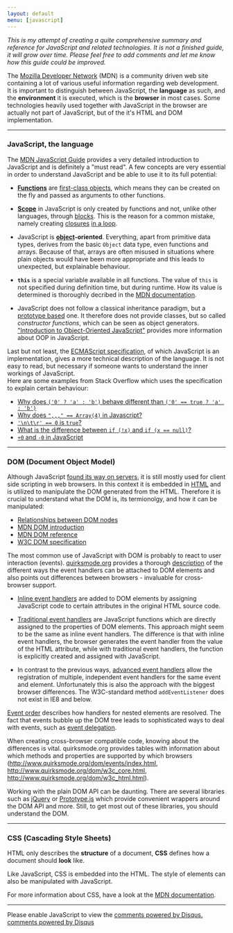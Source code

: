 ```yaml
---
layout: default
menu: [javascript]
---
```


*This is my attempt of creating a quite comprehensive summary and reference for JavaScript and related technologies. It is not a finished guide, it will grow over time. Please feel free to add comments and let me know how this guide could be improved.*

The [Mozilla Developer Network](https://developer.mozilla.org/) (MDN) is a community driven web site containing a lot of various useful information regarding web development.  
It is important to distinguish between JavaScript, the **language** as such, and the **environment** it is executed, which is the **browser** in most cases. Some technologies heavily used together with JavaScript in the browser are actually not part of JavaScript, but of the it's HTML and DOM implementation.

---

### JavaScript, the language

The [MDN JavaScript Guide](https://developer.mozilla.org/en/JavaScript/Guide) provides a very detailed introduction to JavaScript and is definitely a "must read". A few concepts are very essential in order to understand JavaScript and be able to use it to its full potential:

- [**Functions**](https://developer.mozilla.org/en/JavaScript/Guide/Functions) are [first-class objects](https://en.wikipedia.org/wiki/First-class_citizen), which means they can be created on the fly and passed as arguments to other functions.

- [**Scope**](https://developer.mozilla.org/en/JavaScript/Reference/Functions_and_function_scope) in JavaScript is only created by functions and not, unlike other languages, through [blocks](https://en.wikipedia.org/wiki/Block_%28programming%29). This is the reason for a common mistake, namely creating [closures](https://developer.mozilla.org/en/JavaScript/Guide/Closures) [in a loop](http://stackoverflow.com/questions/750486/javascript-closure-inside-loops-simple-practical-example).

- JavaScript is [**object**](https://developer.mozilla.org/en/JavaScript/Guide/Working_with_Objects)**-oriented**. Everything, apart from primitive data types, derives from the basic `Object` data type, even functions and arrays. Because of that, arrays are often misused in situations where plain objects would have been more appropriate and this leads to unexpected, but explainable behaviour.

- **`this`** is a special variable available in all functions. The value of `this` is not specified during definition time, but during runtime. How its value is determined is thoroughly decribed in the [MDN documentation](https://developer.mozilla.org/en/JavaScript/Reference/Operators/this).

- JavaScript does not follow a classical inheritance paradigm, but a [prototype based](http://en.wikipedia.org/wiki/Prototype-based_programming) one. It therefore does not provide classes, but so called *constructor functions*, which can be seen as object generators. ["Introduction to Object-Oriented JavaScript"](https://developer.mozilla.org/en/Introduction_to_Object-Oriented_JavaScript) provides more information about OOP in JavaScript.

Last but not least, the [ECMAScript specification](http://es5.github.com/), of which JavaScript is an implementation, gives a more technical description of the language. It is not easy to read, but necessary if someone wants to understand the inner workings of JavaScript.  
Here are some examples from Stack Overflow which uses the specification to explain certain behaviour:

- [Why does `('0' ? 'a' : 'b')` behave different than `('0' == true ? 'a' : 'b')`](http://stackoverflow.com/q/7496727/218196)
- [Why does `",,," == Array(4)` in Javascript?](http://stackoverflow.com/q/10905350/218196)
- [`'\n\t\r' == 0` is `true`?](http://stackoverflow.com/q/10376179/218196)
- [What is the difference between `if (!x)` and `if (x == null)`?](http://stackoverflow.com/q/5791158/218196)
- [`+0` and `-0` in JavaScript](http://stackoverflow.com/q/7223359/218196)

---

### DOM (**D**ocument **O**bject **M**odel)

Although JavaScript [found its way on servers](http://nodejs.org/), it is still mostly used for client side scripting in web browsers. In this context it is embedded in [HTML](https://developer.mozilla.org/en/HTML) and is utilized to manipulate the DOM generated from the HTML. Therefore it is crucial to understand what the DOM is, its termionolgy, and how it can be manipulated:

- [Relationships between DOM nodes](/blog/2011/09/20/relationship-in-the-dom)
- [MDN DOM introduction](https://developer.mozilla.org/en/DOM/About_the_Document_Object_Model) 
- [MDN DOM reference](https://developer.mozilla.org/en/DOM) 
- [W3C DOM specification](http://www.w3.org/DOM/)

The most common use of JavaScript with DOM is probably to react to user interaction (events). [quirksmode.org](http://quirksmode.org) provides a thorough [description](http://www.quirksmode.org/js/introevents.html) of the different ways the event handlers can be attached to DOM elements and also points out differences between browsers - invaluable for cross-browser support.

- [Inline event handlers](http://www.quirksmode.org/js/events_early.html) are added to DOM elements by assigning JavaScript code to certain attributes in the original HTML source code.

- [Traditional event handlers](http://www.quirksmode.org/js/events_tradmod.html) are JavaScript functions which are directly assigned to the properties of DOM elements. This approach might seem to be the same as inline event handlers. The difference is that with inline event handlers, the browser generates the event handler from the value of the HTML attribute, while with traditional event handlers, the function is explicitly created and assigned with JavaScript.

- In contrast to the previous ways, [advanced event handlers](http://www.quirksmode.org/js/events_advanced.html) allow the registration of multiple, independent event handlers for the same event and element. Unfortunately this is also the approach with the biggest browser differences. The W3C-standard method `addEventListener` does not exist in IE8 and below.

[Event order](http://www.quirksmode.org/js/events_order.html) describes how handlers for nested elements are resolved. The fact that events bubble up the DOM tree leads to sophisticated ways to deal with events, such as [event delegation](http://stackoverflow.com/questions/1687296/what-is-dom-event-delegation).

When creating cross-browser compatible code, knowing about the differences is vital. quirksmode.org provides tables with information about which methods and properties are supported by which browsers (<http://www.quirksmode.org/dom/events/index.html>, <http://www.quirksmode.org/dom/w3c_core.html>, <http://www.quirksmode.org/dom/w3c_html.html>).

Working with the plain DOM API can be daunting. There are several libraries such as [jQuery](http://jquery.com/) or [Prototype.js](http://www.prototypejs.org/) which provide convenient wrappers around the DOM API and more.
Still, to get most out of these libraries, you should understand the DOM.

---

### CSS (Cascading Style Sheets)

HTML only describes the **structure** of a document, **CSS** defines how a document should **look** like.

Like JavaScript, CSS is embedded into the HTML. The style of elements can also be manipulated with JavaScript.

For more information about CSS, have a look at the [MDN documentation](https://developer.mozilla.org/en/CSS).

---

<div id="disqus_thread"></div>
<script type="text/javascript">
    /* * * CONFIGURATION VARIABLES: EDIT BEFORE PASTING INTO YOUR WEBPAGE * * */
    var disqus_shortname = 'fthoughts'; // required: replace example with your forum shortname
    var disqus_identifier = 'javascript_summary';

    /* * * DON'T EDIT BELOW THIS LINE * * */
    (function() {
         var dsq = document.createElement('script'); dsq.type = 'text/javascript'; dsq.async = true;
         dsq.src = 'http://' + disqus_shortname + '.disqus.com/embed.js';
         (document.getElementsByTagName('head')[0] || document.getElementsByTagName('body')[0]).appendChild(dsq);
    })();
</script>
<noscript>Please enable JavaScript to view the <a href="http://disqus.com/?ref_noscript">comments powered by Disqus.</a></noscript>
<a href="http://disqus.com" class="dsq-brlink">comments powered by <span class="logo-disqus">Disqus</span></a>
